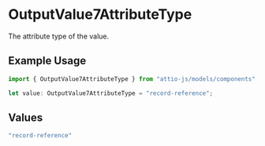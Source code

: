 # OutputValue7AttributeType

The attribute type of the value.

## Example Usage

```typescript
import { OutputValue7AttributeType } from "attio-js/models/components";

let value: OutputValue7AttributeType = "record-reference";
```

## Values

```typescript
"record-reference"
```